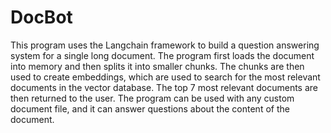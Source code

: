 # DocBot
 This program uses the Langchain framework to build a question answering system for a single long document. The program first loads the document into memory and then splits it into smaller chunks. The chunks are then used to create embeddings, which are used to search for the most relevant documents in the vector database. The top 7 most relevant documents are then returned to the user. The program can be used with any custom document file, and it can answer questions about the content of the document.
